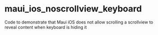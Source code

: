 # maui_ios_noscrollview_keyboard
Code to demonstrate that Maui iOS does not allow scrolling a scrollview to reveal content when keyboard is hiding it
